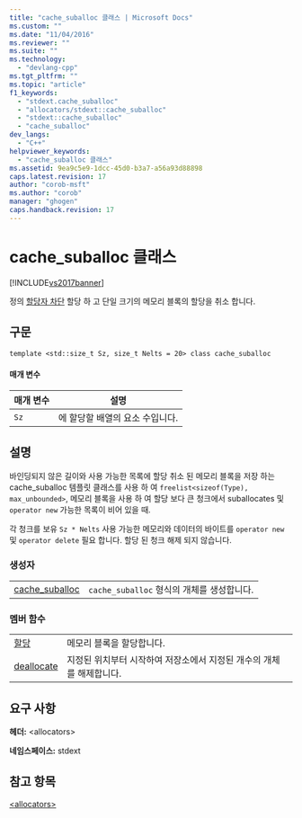 ```yaml
---
title: "cache_suballoc 클래스 | Microsoft Docs"
ms.custom: ""
ms.date: "11/04/2016"
ms.reviewer: ""
ms.suite: ""
ms.technology: 
  - "devlang-cpp"
ms.tgt_pltfrm: ""
ms.topic: "article"
f1_keywords: 
  - "stdext.cache_suballoc"
  - "allocators/stdext::cache_suballoc"
  - "stdext::cache_suballoc"
  - "cache_suballoc"
dev_langs: 
  - "C++"
helpviewer_keywords: 
  - "cache_suballoc 클래스"
ms.assetid: 9ea9c5e9-1dcc-45d0-b3a7-a56a93d88898
caps.latest.revision: 17
author: "corob-msft"
ms.author: "corob"
manager: "ghogen"
caps.handback.revision: 17
---
```

# cache_suballoc 클래스
[!INCLUDE[vs2017banner](../assembler/inline/includes/vs2017banner.md)]

정의 [할당자 차단](../standard-library/allocators-header.md) 할당 하 고 단일 크기의 메모리 블록의 할당을 취소 합니다.  
  
## 구문  
  
```  
template <std::size_t Sz, size_t Nelts = 20> class cache_suballoc  
```  
  
#### 매개 변수  
  
|매개 변수|설명|  
|-----------|--------|  
|`Sz`|에 할당할 배열의 요소 수입니다.|  
  
## 설명  
 바인딩되지 않은 길이와 사용 가능한 목록에 할당 취소 된 메모리 블록을 저장 하는 cache\_suballoc 템플릿 클래스를 사용 하 여 `freelist<sizeof(Type), max_unbounded>`, 메모리 블록을 사용 하 여 할당 보다 큰 청크에서 suballocates 및 `operator new` 가능한 목록이 비어 있을 때.  
  
 각 청크를 보유 `Sz * Nelts` 사용 가능한 메모리와 데이터의 바이트를 `operator new` 및 `operator delete` 필요 합니다. 할당 된 청크 해제 되지 않습니다.  
  
### 생성자  
  
|||  
|-|-|  
|[cache\_suballoc](../Topic/cache_suballoc::cache_suballoc.md)|`cache_suballoc` 형식의 개체를 생성합니다.|  
  
### 멤버 함수  
  
|||  
|-|-|  
|[할당](../Topic/cache_suballoc::allocate.md)|메모리 블록을 할당합니다.|  
|[deallocate](../Topic/cache_suballoc::deallocate.md)|지정된 위치부터 시작하여 저장소에서 지정된 개수의 개체를 해제합니다.|  
  
## 요구 사항  
 **헤더:** \<allocators\>  
  
 **네임스페이스:** stdext  
  
## 참고 항목  
 [\<allocators\>](../standard-library/allocators-header.md)